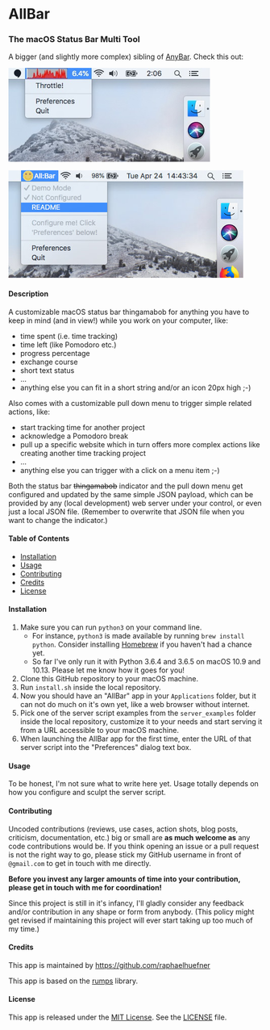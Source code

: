# AllBar

### The macOS Status Bar Multi Tool

A bigger (and slightly more complex) sibling of [AnyBar](https://github.com/tonsky/AnyBar). Check this out:

![screenshot](docs/img/AllBar-Screenshot-Diagram.jpg)

![screenshot](docs/img/AllBar-Screenshot.jpg)

#### Description
A customizable macOS status bar thingamabob for anything you have to keep in mind (and in view!) while you work on your computer, like:

- time spent (i.e. time tracking)
- time left (like Pomodoro etc.)
- progress percentage
- exchange course
- short text status
- ...
- anything else you can fit in a short string and/or an icon 20px high ;-)

Also comes with a customizable pull down menu to trigger simple related actions, like:

- start tracking time for another project
- acknowledge a Pomodoro break
- pull up a specific website which in turn offers more complex actions like creating another time tracking project
- ...
- anything else you can trigger with a click on a menu item ;-)

Both the status bar ~~thingamabob~~ indicator and the pull down menu get configured and updated by the same simple JSON payload, which can be provided by any (local development) web server under your control, or even just a local JSON file. (Remember to overwrite that JSON file when you want to change the indicator.)


#### Table of Contents
- [Installation](#installation)
- [Usage](#usage)
- [Contributing](#contributing)
- [Credits](#credits)
- [License](#license)

#### Installation
1. Make sure you can run `python3` on your command line.
    - For instance, `python3` is made available by running `brew install python`. Consider installing [Homebrew](https://brew.sh/) if you haven't had a chance yet.
    - So far I've only run it with Python 3.6.4 and 3.6.5 on macOS 10.9 and 10.13. Please let me know how it goes for you!
2. Clone this GitHub repository to your macOS machine.
3. Run `install.sh` inside the local repository.
4. Now you should have an "AllBar" app in your `Applications` folder, but it can not do much on it's own yet, like a web browser without internet.
5. Pick one of the server script examples from the `server_examples` folder inside the local repository, customize it to your needs and start serving it from a URL accessible to your macOS machine.
6. When launching the AllBar app for the first time, enter the URL of that server script into the "Preferences" dialog text box.


#### Usage
To be honest, I'm not sure what to write here yet. Usage totally depends on how you configure and sculpt the server script.


#### Contributing
Uncoded contributions (reviews, use cases, action shots, blog posts, criticism, documentation, etc.) big or small are **as much welcome as** any code contributions would be. If you think opening an issue or a pull request is not the right way to go, please stick my GitHub username in front of `@gmail.com` to get in touch with me directly.

**Before you invest any larger amounts of time into your contribution, please get in touch with me for coordination!**

Since this project is still in it's infancy, I'll gladly consider any feedback and/or contribution in any shape or form from anybody. (This policy might get revised if maintaining this project will ever start taking up too much of my time.)


#### Credits
This app is maintained by https://github.com/raphaelhuefner

This app is based on the [rumps](https://github.com/jaredks/rumps) library.

#### License
This app is released under the [MIT License](https://opensource.org/licenses/MIT). See the [LICENSE](https://github.com/raphaelhuefner/allbar/blob/master/LICENSE) file.
